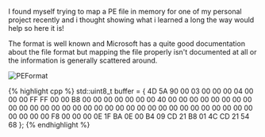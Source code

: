 I found myself trying to map a PE file in memory for one of my personal project recently and i thought showing what i learned a long the way would help so here it is!

The format is well known and Microsoft has a quite good documentation about the file format but mapping the file properly isn't documented at all or the information is generally scattered around.

![PEFormat](https://upload.wikimedia.org/wikipedia/commons/7/70/Portable_Executable_32_bit_Structure_in_SVG.svg)

{% highlight cpp %}
std::uint8_t buffer = 
{
	4D 5A 90 00 03 00 00 00 04 00 00 00 FF FF 00 00 B8 00 00 00 
	00 00 00 00 40 00 00 00 00 00 00 00 00 00 00 00 00 00 00 00 
	00 00 00 00 00 00 00 00 00 00 00 00 00 00 00 00 00 00 00 00 
	F8 00 00 00 0E 1F BA 0E 00 B4 09 CD 21 B8 01 4C CD 21 54 68
};
{% endhighlight %}
